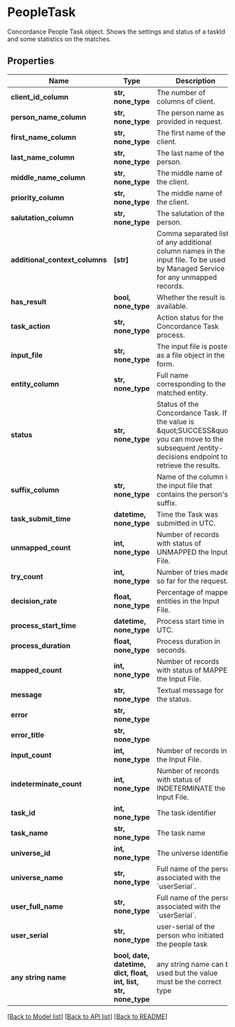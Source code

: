 # PeopleTask

Concordance People Task object. Shows the settings and status of a taskId and some statistics on the matches. 

## Properties
Name | Type | Description | Notes
------------ | ------------- | ------------- | -------------
**client_id_column** | **str, none_type** | The number of columns of client.  | [optional] 
**person_name_column** | **str, none_type** | The person name as provided in request. | [optional] 
**first_name_column** | **str, none_type** | The first name of the client. | [optional] 
**last_name_column** | **str, none_type** | The last name of the person. | [optional] 
**middle_name_column** | **str, none_type** | The middle name of the client. | [optional] 
**priority_column** | **str, none_type** | The middle name of the client. | [optional] 
**salutation_column** | **str, none_type** | The salutation of the person. | [optional] 
**additional_context_columns** | **[str]** | Comma separated list of any additional column names in the input file.  To be used by Managed Service for any unmapped records.  | [optional] 
**has_result** | **bool, none_type** | Whether the result is available. | [optional] 
**task_action** | **str, none_type** | Action status for the Concordance Task process. | [optional] 
**input_file** | **str, none_type** | The input file is posted as a file object in the form.  | [optional] 
**entity_column** | **str, none_type** | Full name corresponding to the matched entity. | [optional] 
**status** | **str, none_type** | Status of the Concordance Task. If the value is \&quot;SUCCESS\&quot;, you can move to the subsequent /entity-decisions endpoint to retrieve the results. | [optional] 
**suffix_column** | **str, none_type** | Name of the column in the input file that contains the person&#39;s suffix.  | [optional] 
**task_submit_time** | **datetime, none_type** | Time the Task was submitted in UTC. | [optional] 
**unmapped_count** | **int, none_type** | Number of records with status of UNMAPPED the Input File. | [optional] 
**try_count** | **int, none_type** | Number of tries made so far for the request. | [optional] 
**decision_rate** | **float, none_type** | Percentage of mapped entities in the Input File. | [optional] 
**process_start_time** | **datetime, none_type** | Process start time in UTC. | [optional] 
**process_duration** | **float, none_type** | Process duration in seconds. | [optional] 
**mapped_count** | **int, none_type** | Number of records with status of MAPPED the Input File. | [optional] 
**message** | **str, none_type** | Textual message for the status. | [optional] 
**error** | **str, none_type** |  | [optional] 
**error_title** | **str, none_type** |  | [optional] 
**input_count** | **int, none_type** | Number of records in the Input File. | [optional] 
**indeterminate_count** | **int, none_type** | Number of records with status of INDETERMINATE the Input File. | [optional] 
**task_id** | **int, none_type** | The task identifier | [optional] 
**task_name** | **str, none_type** | The task name | [optional] 
**universe_id** | **int, none_type** | The universe identifier | [optional] 
**universe_name** | **str, none_type** | Full name of the person associated with the &#x60;userSerial&#x60;.  | [optional] 
**user_full_name** | **str, none_type** | Full name of the person associated with the &#x60;userSerial&#x60;.  | [optional] 
**user_serial** | **str, none_type** | user-serial of the person who initiated the people task  | [optional] 
**any string name** | **bool, date, datetime, dict, float, int, list, str, none_type** | any string name can be used but the value must be the correct type | [optional]

[[Back to Model list]](../README.md#documentation-for-models) [[Back to API list]](../README.md#documentation-for-api-endpoints) [[Back to README]](../README.md)


